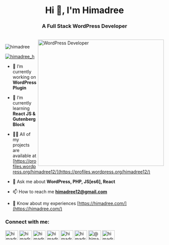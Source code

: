 <h1 align="center">Hi 👋, I'm Himadree</h1>
<h3 align="center">A Full Stack WordPress Developer</h3>
<br>
<img align="right" alt="WordPress Developer"  width="400" src="https://camo.githubusercontent.com/cae12fddd9d6982901d82580bdf321d81fb299141098ca1c2d4891870827bf17/68747470733a2f2f6d69726f2e6d656469756d2e636f6d2f6d61782f313336302f302a37513379765349765f7430696f4a2d5a2e676966" />

<p align="left"> <img src="https://komarev.com/ghpvc/?username=himadree&label=Profile%20views&color=0e75b6&style=flat" alt="himadree" /> </p>

<p align="left"> <a href="https://twitter.com/himadree_h" target="blank"><img src="https://img.shields.io/twitter/follow/himadree_h?logo=twitter&style=for-the-badge" alt="himadree_h" /></a> </p>

- 🔭 I’m currently working on **WordPress Plugin**

- 🌱 I’m currently learning **React JS & Gutenberg Block**

- 👨‍💻 All of my projects are available at [https://profiles.wordpress.org/himadree12/](https://profiles.wordpress.org/himadree12/)

- 💬 Ask me about **WordPress, PHP, JS[es6], React**

- 📫 How to reach me **himadree12@gmail.com**

- 📄 Know about my experiences [https://himadree.com/](https://himadree.com/)


<h3 align="left">Connect with me:</h3>
<p align="left">
<a href="https://codepen.io/himadree" target="blank"><img align="center" src="https://raw.githubusercontent.com/rahuldkjain/github-profile-readme-generator/master/src/images/icons/Social/codepen.svg" alt="himadree" height="30" width="40" /></a>
<a href="https://dev.to/himadree" target="blank"><img align="center" src="https://raw.githubusercontent.com/rahuldkjain/github-profile-readme-generator/master/src/images/icons/Social/devto.svg" alt="himadree" height="30" width="40" /></a>
<a href="https://twitter.com/himadree_h" target="blank"><img align="center" src="https://raw.githubusercontent.com/rahuldkjain/github-profile-readme-generator/master/src/images/icons/Social/twitter.svg" alt="himadree_h" height="30" width="40" /></a>
<a href="https://linkedin.com/in/himadree-halder" target="blank"><img align="center" src="https://raw.githubusercontent.com/rahuldkjain/github-profile-readme-generator/master/src/images/icons/Social/linked-in-alt.svg" alt="himadree-halder" height="30" width="40" /></a>
<a href="https://fb.com/himadree.h" target="blank"><img align="center" src="https://raw.githubusercontent.com/rahuldkjain/github-profile-readme-generator/master/src/images/icons/Social/facebook.svg" alt="himadree.h" height="30" width="40" /></a>
<a href="https://instagram.com/himadree.h" target="blank"><img align="center" src="https://raw.githubusercontent.com/rahuldkjain/github-profile-readme-generator/master/src/images/icons/Social/instagram.svg" alt="himadree.h" height="30" width="40" /></a>
<a href="https://medium.com/@himadree12" target="blank"><img align="center" src="https://raw.githubusercontent.com/rahuldkjain/github-profile-readme-generator/master/src/images/icons/Social/medium.svg" alt="@himadree12" height="30" width="40" /></a>
<a href="https://www.hackerrank.com/himadree" target="blank"><img align="center" src="https://raw.githubusercontent.com/rahuldkjain/github-profile-readme-generator/master/src/images/icons/Social/hackerrank.svg" alt="himadree" height="30" width="40" /></a>
</p>
